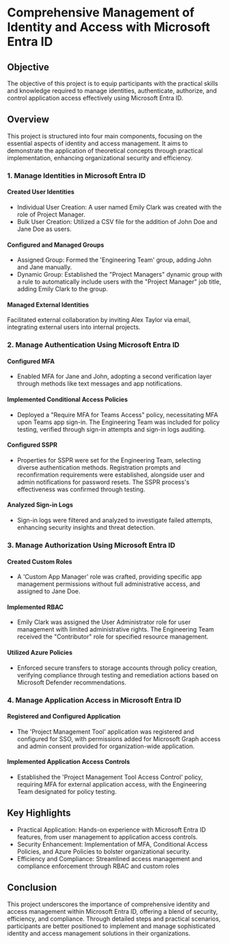
# Comprehensive Management of Identity and Access with Microsoft Entra ID

## Objective
The objective of this project is to equip participants with the practical skills and knowledge required to manage identities, authenticate, authorize, and control application access effectively using Microsoft Entra ID.


## Overview 

This project is structured into four main components, focusing on the essential aspects of identity and access management. It aims to demonstrate the application of theoretical concepts through practical implementation, enhancing organizational security and efficiency.


### 1. Manage Identities in Microsoft Entra ID

#### Created User Identities
- Individual User Creation: A user named Emily Clark was created with the role of Project Manager.
- Bulk User Creation: Utilized a CSV file for the addition of John Doe and Jane Doe as users.

#### Configured and Managed Groups
- Assigned Group: Formed the 'Engineering Team' group, adding John and Jane manually.
- Dynamic Group: Established the "Project Managers" dynamic group with a rule to automatically include users with the "Project Manager" job title, adding Emily Clark to the group.
#### Managed External Identities
Facilitated external collaboration by inviting Alex Taylor via email, integrating external users into internal projects.
### 2. Manage Authentication Using Microsoft Entra ID
#### Configured MFA
- Enabled MFA for Jane and John, adopting a second verification layer through methods like text messages and app notifications.
#### Implemented Conditional Access Policies
- Deployed a "Require MFA for Teams Access" policy, necessitating MFA upon Teams app sign-in. The Engineering Team was included for policy testing, verified through sign-in attempts and sign-in logs auditing.
#### Configured SSPR
- Properties for SSPR were set for the Engineering Team, selecting diverse authentication methods. Registration prompts and reconfirmation requirements were established, alongside user and admin notifications for password resets. The SSPR process's effectiveness was confirmed through testing.
#### Analyzed Sign-in Logs
- Sign-in logs were filtered and analyzed to investigate failed attempts, enhancing security insights and threat detection.
### 3. Manage Authorization Using Microsoft Entra ID
#### Created Custom Roles
- A 'Custom App Manager' role was crafted, providing specific app management permissions without full administrative access, and assigned to Jane Doe.
#### Implemented RBAC
- Emily Clark was assigned the User Administrator role for user management with limited administrative rights. The Engineering Team received the "Contributor" role for specified resource management.
#### Utilized Azure Policies
- Enforced secure transfers to storage accounts through policy creation, verifying compliance through testing and remediation actions based on Microsoft Defender recommendations.
### 4. Manage Application Access in Microsoft Entra ID
#### Registered and Configured Application
- The 'Project Management Tool' application was registered and configured for SSO, with permissions added for Microsoft Graph access and admin consent provided for organization-wide application.
#### Implemented Application Access Controls
- Established the 'Project Management Tool Access Control' policy, requiring MFA for external application access, with the Engineering Team designated for policy testing.


## Key Highlights

- Practical Application: Hands-on experience with Microsoft Entra ID features, from user management to application access controls.
- Security Enhancement: Implementation of MFA, Conditional Access Policies, and Azure Policies to bolster organizational security.
- Efficiency and Compliance: Streamlined access management and compliance enforcement through RBAC and custom roles
## Conclusion

This project underscores the importance of comprehensive identity and access management within Microsoft Entra ID, offering a blend of security, efficiency, and compliance. Through detailed steps and practical scenarios, participants are better positioned to implement and manage sophisticated identity and access management solutions in their organizations.